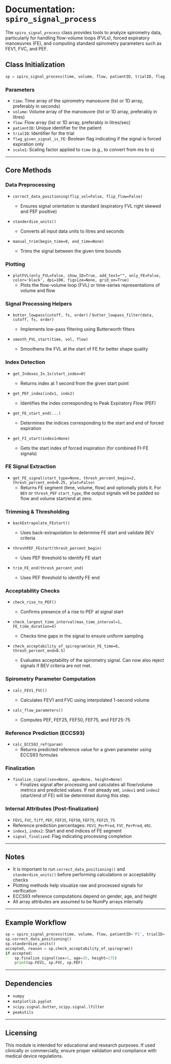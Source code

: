 # Documentation: `spiro_signal_process`

The `spiro_signal_process` class provides tools to analyze spirometry data, particularly for handling flow-volume loops (FVLs), forced expiratory manoeuvres (FE), and computing standard spirometry parameters such as FEV1, FVC, and PEF.

## Class Initialization

```python
sp = spiro_signal_process(time, volume, flow, patientID, trialID, flag_given_signal_is_FE, scale1)
```

### Parameters

* `time`: Time array of the spirometry manoeuvre (list or 1D array, preferably in seconds)
* `volume`: Volume array of the manoeuvre (list or 1D array, preferably in litres)
* `flow`: Flow array (list or 1D array, preferably in litres/sec)
* `patientID`: Unique identifier for the patient
* `trialID`: Identifier for the trial
* `flag_given_signal_is_FE`: Boolean flag indicating if the signal is forced expiration only
* `scale1`: Scaling factor applied to `time` (e.g., to convert from ms to s)

---

## Core Methods

### Data Preprocessing

* `correct_data_positioning(flip_vol=False, flip_flow=False)`  
  * Ensures signal orientation is standard (expiratory FVL right skewed and PEF positive)

* `standerdize_units()`  
  * Converts all input data units to litres and seconds

* `manual_trim(begin_time=0, end_time=None)`  
  * Trims the signal between the given time bounds

### Plotting

* `plotFVL(only_FVL=False, show_ID=True, add_text="", only_FE=False, color='black', dpi=100, figsize=None, grid_on=True)`  
  * Plots the flow-volume loop (FVL) or time-series representations of volume and flow

### Signal Processing Helpers

* `butter_lowpass(cutoff, fs, order)` / `butter_lowpass_filter(data, cutoff, fs, order)`  
  * Implements low-pass filtering using Butterworth filters

* `smooth_FVL_start(time, vol, flow)`  
  * Smoothens the FVL at the start of FE for better shape quality

### Index Detection

* `get_Indexes_In_1s(start_index=0)`  
  * Returns index at 1 second from the given start point

* `get_PEF_index(indx1, indx2)`  
  * Identifies the index corresponding to Peak Expiratory Flow (PEF)

* `get_FE_start_end(...)`  
  * Determines the indices corresponding to the start and end of forced expiration

* `get_FI_start(index1=None)`  
  * Gets the start index of forced inspiration (for combined FI-FE signals)

### FE Signal Extraction

* `get_FE_signal(start_type=None, thresh_percent_begin=2, thresh_percent_end=0.25, plot=False)`  
  * Returns FE segment (time, volume, flow) and optionally plots it. For `BEV` or `thresh_PEF` `start_type`, the output signals will be padded so flow and volume start/end at zero.

### Trimming & Thresholding

* `backExtrapolate_FEstart()`  
  * Uses back-extrapolation to determine FE start and validate BEV criteria

* `threshPEF_FEstart(thresh_percent_begin)`  
  * Uses PEF threshold to identify FE start

* `trim_FE_end(thresh_percent_end)`  
  * Uses PEF threshold to identify FE end

### Acceptability Checks

* `check_rise_to_PEF()`  
  * Confirms presence of a rise to PEF at signal start

* `check_largest_time_interval(max_time_interval=1, FE_time_duration=4)`  
  * Checks time gaps in the signal to ensure uniform sampling

* `check_acceptability_of_spirogram(min_FE_time=6, thresh_percent_end=0.5)`  
  * Evaluates acceptability of the spirometry signal. Can now also reject signals if BEV criteria are not met.

### Spirometry Parameter Computation

* `calc_FEV1_FVC()`  
  * Calculates FEV1 and FVC using interpolated 1-second volume

* `calc_flow_parameters()`  
  * Computes PEF, FEF25, FEF50, FEF75, and FEF25-75

### Reference Prediction (ECCS93)

* `calc_ECCS93_ref(param)`  
  * Returns predicted reference value for a given parameter using ECCS93 formulas

### Finalization

* `finalize_signal(sex=None, age=None, height=None)`  
  * Finalizes signal after processing and calculates all flow/volume metrics and predicted values. If not already set, `index1` and `index2` (start/end of FE) will be determined during this step.

### Internal Attributes (Post-finalization)

* `FEV1`, `FVC`, `Tiff`, `PEF`, `FEF25`, `FEF50`, `FEF75`, `FEF25_75`
* Reference prediction percentages: `FEV1_PerPred`, `FVC_PerPred`, etc.
* `index1`, `index2`: Start and end indices of FE segment
* `signal_finalized`: Flag indicating processing completion

---

## Notes

* It is important to run `correct_data_positioning()` and `standerdize_units()` before performing calculations or acceptability checks
* Plotting methods help visualize raw and processed signals for verification
* ECCS93 reference computations depend on gender, age, and height
* All array attributes are assumed to be NumPy arrays internally

---

## Example Workflow

```python
sp = spiro_signal_process(time, volume, flow, patientID='P1', trialID='T1', flag_given_signal_is_FE=False, scale1=1)
sp.correct_data_positioning()
sp.standerdize_units()
accepted, reason = sp.check_acceptability_of_spirogram()
if accepted:
    sp.finalize_signal(sex=1, age=35, height=175)
    print(sp.FEV1, sp.FVC, sp.PEF)
```

---

## Dependencies

* `numpy`
* `matplotlib.pyplot`
* `scipy.signal.butter`, `scipy.signal.lfilter`
* `peakutils`

---

## Licensing

This module is intended for educational and research purposes. If used clinically or commercially, ensure proper validation and compliance with medical device regulations.
